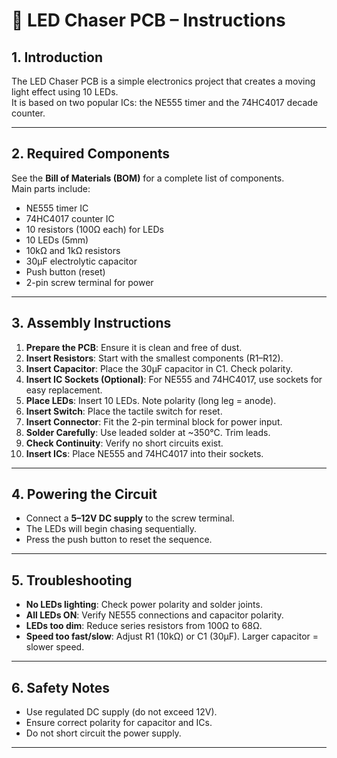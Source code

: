 # 🔆 LED Chaser PCB – Instructions

## 1. Introduction
The LED Chaser PCB is a simple electronics project that creates a moving light effect using 10 LEDs.  
It is based on two popular ICs: the NE555 timer and the 74HC4017 decade counter.

---

## 2. Required Components
See the **Bill of Materials (BOM)** for a complete list of components.  
Main parts include:
- NE555 timer IC  
- 74HC4017 counter IC  
- 10 resistors (100Ω each) for LEDs  
- 10 LEDs (5mm)  
- 10kΩ and 1kΩ resistors  
- 30µF electrolytic capacitor  
- Push button (reset)  
- 2-pin screw terminal for power  

---

## 3. Assembly Instructions
1. **Prepare the PCB**: Ensure it is clean and free of dust.  
2. **Insert Resistors**: Start with the smallest components (R1–R12).  
3. **Insert Capacitor**: Place the 30µF capacitor in C1. Check polarity.  
4. **Insert IC Sockets (Optional)**: For NE555 and 74HC4017, use sockets for easy replacement.  
5. **Place LEDs**: Insert 10 LEDs. Note polarity (long leg = anode).  
6. **Insert Switch**: Place the tactile switch for reset.  
7. **Insert Connector**: Fit the 2-pin terminal block for power input.  
8. **Solder Carefully**: Use leaded solder at ~350°C. Trim leads.  
9. **Check Continuity**: Verify no short circuits exist.  
10. **Insert ICs**: Place NE555 and 74HC4017 into their sockets.  

---

## 4. Powering the Circuit
- Connect a **5–12V DC supply** to the screw terminal.  
- The LEDs will begin chasing sequentially.  
- Press the push button to reset the sequence.  

---

## 5. Troubleshooting
- **No LEDs lighting**: Check power polarity and solder joints.  
- **All LEDs ON**: Verify NE555 connections and capacitor polarity.  
- **LEDs too dim**: Reduce series resistors from 100Ω to 68Ω.  
- **Speed too fast/slow**: Adjust R1 (10kΩ) or C1 (30µF). Larger capacitor = slower speed.  

---

## 6. Safety Notes
- Use regulated DC supply (do not exceed 12V).  
- Ensure correct polarity for capacitor and ICs.  
- Do not short circuit the power supply.  

---
